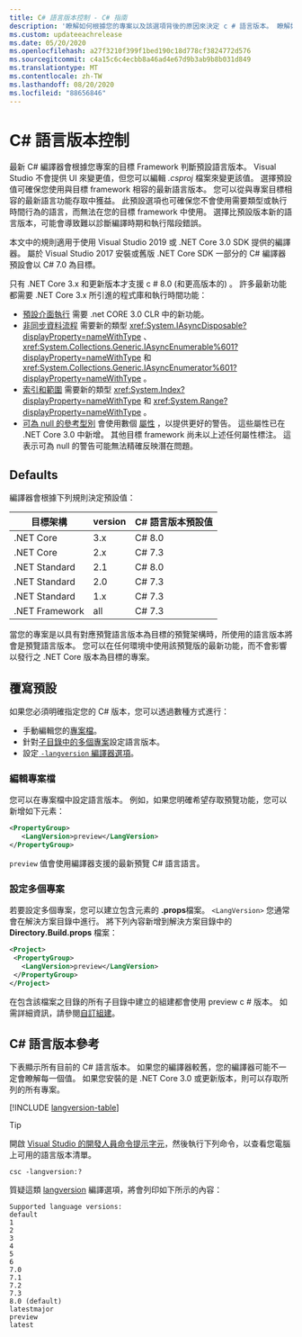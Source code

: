 ```yaml
---
title: C# 語言版本控制 - C# 指南
description: '瞭解如何根據您的專案以及該選項背後的原因來決定 c # 語言版本。 瞭解如何手動覆寫預設值。'
ms.custom: updateeachrelease
ms.date: 05/20/2020
ms.openlocfilehash: a27f3210f399f1bed190c18d778cf3824772d576
ms.sourcegitcommit: c4a15c6c4ecbb8a46ad4e67d9b3ab9b8b031d849
ms.translationtype: MT
ms.contentlocale: zh-TW
ms.lasthandoff: 08/20/2020
ms.locfileid: "88656846"
---
```

# <a name="c-language-versioning"></a>C# 語言版本控制

最新 C# 編譯器會根據您專案的目標 Framework 判斷預設語言版本。 Visual Studio 不會提供 UI 來變更值，但您可以編輯 *.csproj* 檔案來變更該值。 選擇預設值可確保您使用與目標 framework 相容的最新語言版本。 您可以從與專案目標相容的最新語言功能存取中獲益。 此預設選項也可確保您不會使用需要類型或執行時間行為的語言，而無法在您的目標 framework 中使用。 選擇比預設版本新的語言版本，可能會導致難以診斷編譯時期和執行階段錯誤。

本文中的規則適用于使用 Visual Studio 2019 或 .NET Core 3.0 SDK 提供的編譯器。 屬於 Visual Studio 2017 安裝或舊版 .NET Core SDK 一部分的 C# 編譯器預設會以 C# 7.0 為目標。

只有 .NET Core 3.x 和更新版本才支援 c # 8.0 (和更高版本的) 。 許多最新功能都需要 .NET Core 3.x 所引進的程式庫和執行時間功能：

- [預設介面執行](../whats-new/csharp-8.md#default-interface-methods) 需要 .net CORE 3.0 CLR 中的新功能。
- [非同步資料流程](../whats-new/csharp-8.md#asynchronous-streams) 需要新的類型 <xref:System.IAsyncDisposable?displayProperty=nameWithType> 、 <xref:System.Collections.Generic.IAsyncEnumerable%601?displayProperty=nameWithType> 和 <xref:System.Collections.Generic.IAsyncEnumerator%601?displayProperty=nameWithType> 。
- [索引和範圍](../whats-new/csharp-8.md#indices-and-ranges) 需要新的類型 <xref:System.Index?displayProperty=nameWithType> 和 <xref:System.Range?displayProperty=nameWithType> 。
- [可為 null 的參考型別](../whats-new/csharp-8.md#nullable-reference-types) 會使用數個 [屬性](attributes/nullable-analysis.md) ，以提供更好的警告。 這些屬性已在 .NET Core 3.0 中新增。 其他目標 framework 尚未以上述任何屬性標注。 這表示可為 null 的警告可能無法精確反映潛在問題。

## <a name="defaults"></a>Defaults

編譯器會根據下列規則決定預設值：

| 目標架構 | version | C# 語言版本預設值 |
|------------------|---------|-----------------------------|
| .NET Core        | 3.x     | C# 8.0                      |
| .NET Core        | 2.x     | C# 7.3                      |
| .NET Standard    | 2.1     | C# 8.0                      |
| .NET Standard    | 2.0     | C# 7.3                      |
| .NET Standard    | 1.x     | C# 7.3                      |
| .NET Framework   | all     | C# 7.3                      |

當您的專案是以具有對應預覽語言版本為目標的預覽架構時，所使用的語言版本將會是預覽語言版本。 您可以在任何環境中使用該預覽版的最新功能，而不會影響以發行之 .NET Core 版本為目標的專案。

## <a name="override-a-default"></a>覆寫預設

如果您必須明確指定您的 C# 版本，您可以透過數種方式進行：

- 手動編輯您的[專案檔](#edit-the-project-file)。
- 針對[子目錄中的多個專案](#configure-multiple-projects)設定語言版本。
- 設定[ `-langversion` 編譯器選項](compiler-options/langversion-compiler-option.md)。

### <a name="edit-the-project-file"></a>編輯專案檔

您可以在專案檔中設定語言版本。 例如，如果您明確希望存取預覽功能，您可以新增如下元素：

```xml
<PropertyGroup>
   <LangVersion>preview</LangVersion>
</PropertyGroup>
```

`preview` 值會使用編譯器支援的最新預覽 C# 語言語言。

### <a name="configure-multiple-projects"></a>設定多個專案

若要設定多個專案，您可以建立包含元素的 **.props**檔案。 `<LangVersion>` 您通常會在解決方案目錄中進行。 將下列內容新增到解決方案目錄中的 **Directory.Build.props** 檔案：

```xml
<Project>
 <PropertyGroup>
   <LangVersion>preview</LangVersion>
 </PropertyGroup>
</Project>
```

在包含該檔案之目錄的所有子目錄中建立的組建都會使用 preview c # 版本。 如需詳細資訊，請參閱[自訂組建](/visualstudio/msbuild/customize-your-build)。

## <a name="c-language-version-reference"></a>C# 語言版本參考

下表顯示所有目前的 C# 語言版本。 如果您的編譯器較舊，您的編譯器可能不一定會瞭解每一個值。 如果您安裝的是 .NET Core 3.0 或更新版本，則可以存取所列的所有專案。

[!INCLUDE [langversion-table](includes/langversion-table.md)]

> [!TIP]
> 開啟 [Visual Studio 的開發人員命令提示字元](../../framework/tools/developer-command-prompt-for-vs.md)，然後執行下列命令，以查看您電腦上可用的語言版本清單。
>
> ```CMD
> csc -langversion:?
> ```
>
> 質疑這類 [langversion](compiler-options/langversion-compiler-option.md) 編譯選項，將會列印如下所示的內容：
>
> ```CMD
> Supported language versions:
> default
> 1
> 2
> 3
> 4
> 5
> 6
> 7.0
> 7.1
> 7.2
> 7.3
> 8.0 (default)
> latestmajor
> preview
> latest
> ```
